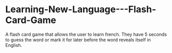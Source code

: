# Learning-New-Language---Flash-Card-Game
A flash card game that allows the user to learn french. They have 5 seconds to guess the word or mark it for later before the word reveals itself in English.
